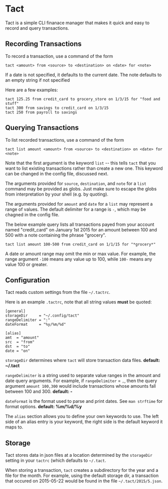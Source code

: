 Tact
=====

Tact is a simple CLI finanace manager that makes it quick and easy to record and
query transactions.

Recording Transactions
-----

To record a transaction, use a command of the form

```
tact <amount> from <source> to <destination> on <date> for <note>
```

If a date is not specified, it defaults to the current date.
The note defaults to an empty string if not specified

Here are a few examples:

```
tact 125.25 from credit_card to grocery_store on 1/3/15 for "food and stuff" 
tact 300 from savings to credit_card on 1/3/15
tact 250 from payroll to savings
```

Querying Transactions
-----

To list recorded transactions, use a command of the form

```
tact list amount <amount> from <source> to <destination> on <date> for <note>
```

Note that the first argument is the keyword `list` -- this tells `tact` that
you want to list existing transactions rather than create a new one. This
keyword can be changed in the config file, discussed next.

The arguments provided for `source`, `destination`, and `note` for a `list`
command may be provided as globs. Just make sure to escape the globs from
interpretation by your shell (e.g. by quoting).

The arguments provided for `amount` and `date` for a `list` may represent a
range of values. The default delimiter for a range is `-`, which may be chagned
in the config file.

The below example query lists all transactions payed from your account named
"credit\_card" on January 1st 2015 for an amount between 100 and 500 with
a note containing the phrase "grocery".

```
tact list amount 100-500 from credit_card on 1/1/15 for "*grocery*"
```

A date or amount range may omit the min or max value. For example, the range
argument `-100` means any value up to 100, while `100-` means any value 100 or
greater.

Configuration
-----
Tact reads custom settings from the file `~/.tactrc`.

Here is an example `.tactrc`, note that all string values **must** be quoted:

```
[general]
storageDir     = "~/.config/tact"
rangeDelimiter = ":"
dateFormat     = "%y/%m/%d"

[alias]
amt  = "amount"
src  = "from"
dst  = "to"
date = "on"
```

`storageDir` determines where `tact` will store transaction data files.
**default: ~/.tact**


`rangeDelimiter` is a string used to separate value ranges in the amount and date query arguments.
For example, if `rangeDelimiter` = `,`, then the query argument `amount 100,300` would include
transactions whose amounts fall between 100 and 300.
**default: -**


`dateFormat` is the format used to parse and print dates. See `man strftime` for format options.
**default: %m/%d/%y**


The `alias` section allows you to define your own keywords to use.
The left side of an alias entry is your keyword, the right side is the default keyword it maps to.

Storage
-----
Tact stores data in json files at a location determined by the `storageDir`
setting in your `tactrc` (which defaults to `~/.tact`.

When storing a transaction, `tact` creates a subdirectory for the year and a
file for the month. For example, using the default storage dir, a transaction
that occured on 2015-05-22 would be found in the file `~/.tact/2015/5.json`. 
